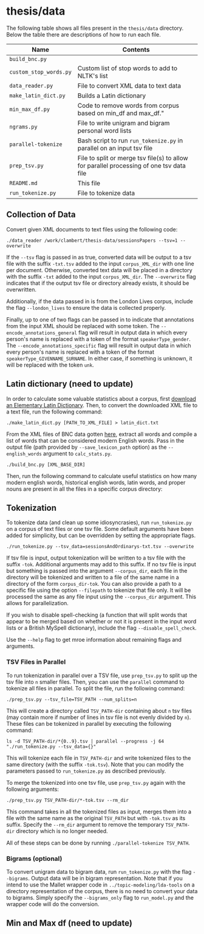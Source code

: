 # thesis/data

The following table shows all files present in the `thesis/data` directory. Below the table there are descriptions of how to run each file.

Name | Contents
-------|-------
`build_bnc.py` | 
`custom_stop_words.py` | Custom list of stop words to add to NLTK's list
`data_reader.py` | File to convert XML data to text data
`make_latin_dict.py` | Builds a Latin dictionary
`min_max_df.py` | Code to remove words from corpus based on min_df and max_df."
`ngrams.py` | File to write unigram and bigram personal word lists
`parallel-tokenize` | Bash script to run `run_tokenize.py` in parallel on an input tsv file
`prep_tsv.py` | File to split or merge tsv file(s) to allow for parallel processing of one tsv data file
`README.md` | This file
`run_tokenize.py` | File to tokenize data

## Collection of Data

Convert given XML documents to text files using the following code:
```
./data_reader /work/clambert/thesis-data/sessionsPapers --tsv=1 --overwrite
```

If the `--tsv` flag is passed in as true, converted data will be output to a tsv file with the suffix `-txt.tsv` added to the input `corpus_XML_dir` with one line per document. Otherwise, converted text data will be placed in a directory with the suffix `-txt` added to the input `corpus_XML_dir`. The `--overwrite` flag indicates that if the output tsv file or directory already exists, it should be overwritten.

Additionally, if the data passed in is from the London Lives corpus, include the flag `--london_lives` to ensure the data is collected properly.

Finally, up to one of two flags can be passed in to indicate that annotations from the input XML should be replaced with some token. The `--encode_annotations_general` flag will result in output data in which every person's name is replaced with a token of the format `speakerType_gender`. The `--encode_annotations_specific` flag will result in output data in which every person's name is replaced with a token of the format `speakerType_GIVENNAME_SURNAME`. In either case, if something is unknown, it will be replaced with the token `unk`.


## Latin dictionary (need to update)

In order to calculate some valuable statistics about a corpus, first [download an Elementary Latin Dictionary](http://www.perseus.tufts.edu/hopper/dltext?doc=Perseus%3Atext%3A1999.04.0060). Then, to convert the downloaded XML file to a text file, run the following command:

```
./make_latin_dict.py [PATH_TO_XML_FILE] > latin_dict.txt

```

From the XML files of BNC data gotten [here](https://ota.bodleian.ox.ac.uk/repository/xmlui/handle/20.500.12024/2554#), extract all words and compile a list of words that can be considered modern English words. Pass in the output file (path provided by `--save_lexicon_path` option) as the `--english_words` argument to `calc_stats.py`.

```
./build_bnc.py [XML_BASE_DIR]
```

Then, run the following command to calculate useful statistics on how many modern english words, historical english words, latin words, and proper nouns are present in all the files in a specific corpus directory:


## Tokenization

To tokenize data (and clean up some idiosyncrasies), run `run_tokenize.py` on a corpus of text files or one tsv file. Some default arguments have been added for simplicity, but can be overridden by setting the appropriate flags.

```
./run_tokenize.py --tsv_data=sessionsAndOrdinarys-txt.tsv --overwrite
```

If tsv file is input, output tokenization will be written to a tsv file with the suffix `-tok`. Additional arguments may add to this suffix. If no tsv file is input but something is passed into the argument `--corpus_dir`, each file in the directory will be tokenized and written to a file of the same name in a directory of the form `corpus_dir-tok`. You can also provide a path to a specific file using the option `--filepath` to tokenize that file only. It will be processed the same as any file input using the `--corpus_dir` argument. This allows for parallelization.

If you wish to disable spell-checking (a function that will split words that appear to be merged based on whether or not it is present in the input word lists or a British MySpell dictionary), include the flag `--disable_spell_check`.

Use the `--help` flag to get mroe information about remaining flags and arguments.

### TSV Files in Parallel

To run tokenization in parallel over a TSV file, use `prep_tsv.py` to split up the tsv file into `n` smaller files. Then, you can use the `parallel` command to tokenize all files in parallel. To split the file, run the following command:

```
./prep_tsv.py --tsv_file=TSV_PATH --num_splits=n
```

This will create a directory called `TSV_PATH-dir` containing about `n` tsv files (may contain more if number of lines in tsv file is not evenly divided by `n`). These files can be tokenized in parallel by executing the following command:
```
ls -d TSV_PATH-dir/*{0..9}.tsv | parallel --progress -j 64 "./run_tokenize.py --tsv_data={}"
```

This will tokenize each file in `TSV_PATH-dir` and write tokenized files to the same directory (with the suffix `-tok.tsv`). Note that you can modify the parameters passed to `run_tokenize.py` as described previously.

To merge the tokenized into one tsv file, use `prep_tsv.py` again with the following arguments:

`./prep_tsv.py TSV_PATH-dir/*-tok.tsv --rm_dir`

This command takes in all the tokenized files as input, merges them into a file with the same name as the original `TSV_PATH` but with `-tok.tsv` as its suffix. Specify the `--rm_dir` argument to remove the temporary `TSV_PATH-dir` directory which is no longer needed.

All of these steps can be done by running `./parallel-tokenize TSV_PATH`.

### Bigrams (optional)

To convert unigram data to bigram data, run `run_tokenize.py` with the flag `--bigrams`. Output data will be in bigram representation. Note that if you intend to use the Mallet wrapper code in `../topic-modeling/lda-tools` on a directory representation of the corpus, there is no need to convert your data to bigrams. Simply specify the `--bigrams_only` flag to `run_model.py` and the wrapper code will do the conversion.


## Min and Max df (need to update)
